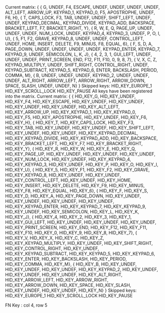 Current matrix:
{
    {               G,           UNDEF,              F4,          ESCAPE,           UNDEF,           UNDEF,           UNDEF,           UNDEF,        ALT_LEFT,        ARROW_UP,        KEYPAD_1,        KEYPAD_0,              F5,      APOSTROPHE,           UNDEF,              F6,               H},
    {               T,       CAPS_LOCK,              F3,             TAB,           UNDEF,           UNDEF,      SHIFT_LEFT,           UNDEF,           UNDEF,  KEYPAD_DECIMAL,   KEYPAD_DIVIDE,      KEYPAD_ADD,       BACKSPACE,    BRACKET_LEFT,              F7,   BRACKET_RIGHT,               Y},
    {               R,               W,               E,               Q,         PAGE_UP,           UNDEF,           UNDEF,           UNDEF,        NUM_LOCK,           UNDEF,        KEYPAD_4,        KEYPAD_3,           UNDEF,               P,               O,               I,               U},
    {               5,              F1,              F2,           GRAVE,        KEYPAD_8,           UNDEF,           UNDEF,    CONTROL_LEFT,           UNDEF,            HOME,          INSERT,          DELETE,              F9,           MINUS,              F8,           EQUAL,               6},
    {               F,               S,               D,               A,       PAGE_DOWN,           UNDEF,           UNDEF,           UNDEF,           UNDEF,    KEYPAD_ENTER,        KEYPAD_7,        KEYPAD_9,           UNDEF,       SEMICOLON,               L,               K,               J},
    {               4,               2,               3,               1,        GUI_LEFT,           UNDEF,           UNDEF,           UNDEF,    PRINT_SCREEN,             END,             F12,             F11,             F10,               0,               9,               8,               7},
    {               V,               X,               C,               Z, KEYPAD_MULTIPLY,           UNDEF,     SHIFT_RIGHT,   CONTROL_RIGHT,           UNDEF, KEYPAD_SUBTRACT,        KEYPAD_5,        KEYPAD_6,           ENTER,       BACKSLASH,          PERIOD,           COMMA,               M},
    {               B,           UNDEF,           UNDEF,           UNDEF,        KEYPAD_2,           UNDEF,           UNDEF,           UNDEF,       ALT_RIGHT,      ARROW_LEFT,     ARROW_RIGHT,      ARROW_DOWN,           SPACE,           SLASH,           UNDEF,           UNDEF,               N}
}
Skipped keys: HID_KEY_EUROPE_1 HID_KEY_SCROLL_LOCK HID_KEY_PAUSE
All keys have been registered into the matrix.
Current matrix:
{
    {               HID_KEY_G,           HID_KEY_UNDEF,              HID_KEY_F4,          HID_KEY_ESCAPE,           HID_KEY_UNDEF,           HID_KEY_UNDEF,           HID_KEY_UNDEF,           HID_KEY_UNDEF,        HID_KEY_ALT_LEFT,        HID_KEY_ARROW_UP,        HID_KEY_KEYPAD_1,        HID_KEY_KEYPAD_0,              HID_KEY_F5,      HID_KEY_APOSTROPHE,           HID_KEY_UNDEF,              HID_KEY_F6,               HID_KEY_H},
    {               HID_KEY_T,       HID_KEY_CAPS_LOCK,              HID_KEY_F3,             HID_KEY_TAB,           HID_KEY_UNDEF,           HID_KEY_UNDEF,      HID_KEY_SHIFT_LEFT,           HID_KEY_UNDEF,           HID_KEY_UNDEF,  HID_KEY_KEYPAD_DECIMAL,   HID_KEY_KEYPAD_DIVIDE,      HID_KEY_KEYPAD_ADD,       HID_KEY_BACKSPACE,    HID_KEY_BRACKET_LEFT,              HID_KEY_F7,   HID_KEY_BRACKET_RIGHT,               HID_KEY_Y},
    {               HID_KEY_R,               HID_KEY_W,               HID_KEY_E,               HID_KEY_Q,         HID_KEY_PAGE_UP,           HID_KEY_UNDEF,           HID_KEY_UNDEF,           HID_KEY_UNDEF,        HID_KEY_NUM_LOCK,           HID_KEY_UNDEF,        HID_KEY_KEYPAD_4,        HID_KEY_KEYPAD_3,           HID_KEY_UNDEF,               HID_KEY_P,               HID_KEY_O,               HID_KEY_I,               HID_KEY_U},
    {               HID_KEY_5,              HID_KEY_F1,              HID_KEY_F2,           HID_KEY_GRAVE,        HID_KEY_KEYPAD_8,           HID_KEY_UNDEF,           HID_KEY_UNDEF,    HID_KEY_CONTROL_LEFT,           HID_KEY_UNDEF,            HID_KEY_HOME,          HID_KEY_INSERT,          HID_KEY_DELETE,              HID_KEY_F9,           HID_KEY_MINUS,              HID_KEY_F8,           HID_KEY_EQUAL,               HID_KEY_6},
    {               HID_KEY_F,               HID_KEY_S,               HID_KEY_D,               HID_KEY_A,       HID_KEY_PAGE_DOWN,           HID_KEY_UNDEF,           HID_KEY_UNDEF,           HID_KEY_UNDEF,           HID_KEY_UNDEF,    HID_KEY_KEYPAD_ENTER,        HID_KEY_KEYPAD_7,        HID_KEY_KEYPAD_9,           HID_KEY_UNDEF,       HID_KEY_SEMICOLON,               HID_KEY_L,               HID_KEY_K,               HID_KEY_J},
    {               HID_KEY_4,               HID_KEY_2,               HID_KEY_3,               HID_KEY_1,        HID_KEY_GUI_LEFT,           HID_KEY_UNDEF,           HID_KEY_UNDEF,           HID_KEY_UNDEF,    HID_KEY_PRINT_SCREEN,             HID_KEY_END,             HID_KEY_F12,             HID_KEY_F11,             HID_KEY_F10,               HID_KEY_0,               HID_KEY_9,               HID_KEY_8,               HID_KEY_7},
    {               HID_KEY_V,               HID_KEY_X,               HID_KEY_C,               HID_KEY_Z, HID_KEY_KEYPAD_MULTIPLY,           HID_KEY_UNDEF,     HID_KEY_SHIFT_RIGHT,   HID_KEY_CONTROL_RIGHT,           HID_KEY_UNDEF, HID_KEY_KEYPAD_SUBTRACT,        HID_KEY_KEYPAD_5,        HID_KEY_KEYPAD_6,           HID_KEY_ENTER,       HID_KEY_BACKSLASH,          HID_KEY_PERIOD,           HID_KEY_COMMA,               HID_KEY_M},
    {               HID_KEY_B,           HID_KEY_UNDEF,           HID_KEY_UNDEF,           HID_KEY_UNDEF,        HID_KEY_KEYPAD_2,           HID_KEY_UNDEF,           HID_KEY_UNDEF,           HID_KEY_UNDEF,       HID_KEY_ALT_RIGHT,      HID_KEY_ARROW_LEFT,     HID_KEY_ARROW_RIGHT,      HID_KEY_ARROW_DOWN,           HID_KEY_SPACE,           HID_KEY_SLASH,           HID_KEY_UNDEF,           HID_KEY_UNDEF,               HID_KEY_N}
}
Skipped keys: HID_KEY_EUROPE_1 HID_KEY_SCROLL_LOCK HID_KEY_PAUSE

FN Key : col 4, row 5